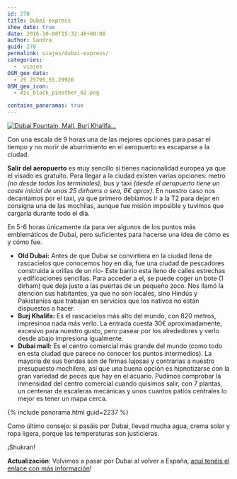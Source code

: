 ```yaml
---
id: 270
title: Dubai express
show_date: true
date: 2016-10-08T15:32:48+00:00
author: Sandra
guid: 270
permalink: viajes/dubai-express/
categories:
  -  viajes
OSM_geo_data:
  - 25.25795,55.29926
OSM_geo_icon:
  - mic_black_pinother_02.png

contains_panoramas: true
---
```

<a href="https://www.flickr.com/photos/sitoo/30157482216/" target="_blank" rel="noopener"><img class="aligncenter" title="Dubai Fountain, Mall, Burj Khalifa..." src="https://c1.staticflickr.com/9/8653/30157482216_43c99db328_b.jpg" alt="Dubai Fountain, Mall, Burj Khalifa..."/></a>


Con una escala de 9 horas una de las mejores opciones para pasar el tiempo y no morir de aburrimiento en el aeropuerto es escaparse a la ciudad.

**Salir del aeropuerto** es muy sencillo si tienes nacionalidad europea ya que el visado es gratuito. Para llegar a la ciudad existen varias opciones: metro _(no desde todas las terminales)_, bus y taxi _(desde el aeropuerto tiene un coste inicial de unos 25 dirhams o sea, 6€ aprox)_. En nuestro caso nos decantamos por el taxi, ya que primero debíamos ir a la T2 para dejar en consigna una de las mochilas, aunque fue misión imposible y tuvimos que cargarla durante todo el día.

En 5-6 horas únicamente da para ver algunos de los puntos más emblemáticos de Dubai, pero suficientes para hacerse una idea de cómo es y cómo fue.

  * **Old Dubai:** Antes de que Dubai se convirtiera en la ciudad llena de rascacielos que conocemos hoy en día, fue una ciudad de pescadores construida a orillas de un río- Este barrio esta lleno de calles estrechas y edificaciones sencillas. Para acceder a el, se puede coger un bote (1 dirham) que deja justo a las puertas de un pequeño zoco. Nos llamó la atención sus habitantes, ya que no son locales, sino Hindús y Pakistaníes que trabajan en servicios que los nativos no están dispuestos a hacer.
  * **Burj Khalifa:** Es el rascacielos más alto del mundo, con 820 metros, impresinoa nada más verlo. La entrada cuesta 30€ aproximadamente, excesivo para nuestro gusto, pero pasear por los alrededores y verlo desde abajo impresiona igualmente.
  * **Dubai mall:** Es el centro comercial más grande del mundo (como todo en esta ciudad que parece no conocer los puntos intermedios). La mayoría de sus tiendas son de firmas lujosas y contrarias a nuestro presupuesto mochilero, así que una buena opción es hipnotizarse con la gran variedad de peces que hay en el acuario. Pudimos comprobar la inmensidad del centro comercial cuando quisimos salir, con 7 plantas, un centenar de escaleras mecánicas y unos cuantos patios centrales lo mejor es tener un mapa cerca.

{% include panorama.html guid=2237 %}

Como último consejo: si pasáis por Dubai, llevad mucha agua, crema solar y ropa ligera, porque las temperaturas son justicieras.

¡Shukran!

**Actualización**: Volvimos a pasar por Dubai al volver a España, [aquí tenéis el enlace con más información](/viajes/emiratos-arabes-unidos/dos-dias-dubai/)!

&nbsp;